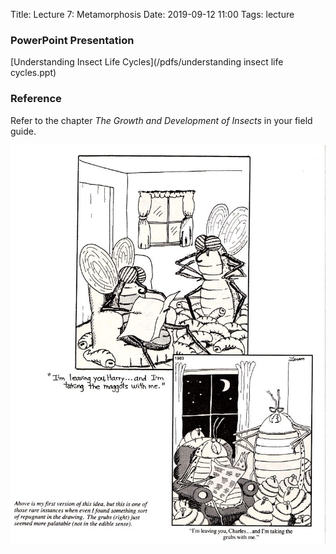 Title: Lecture 7: Metamorphosis
Date: 2019-09-12 11:00
Tags: lecture


### PowerPoint Presentation
[Understanding Insect Life Cycles](/pdfs/understanding insect life cycles.ppt)

### Reference
Refer to the chapter *The Growth and Development of Insects* in your field guide.

![Gary Larson's immatures](/images/larson-immatures.jpg)
